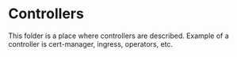 # Controllers

This folder is a place where controllers are described.
Example of a controller is cert-manager, ingress, operators, etc.